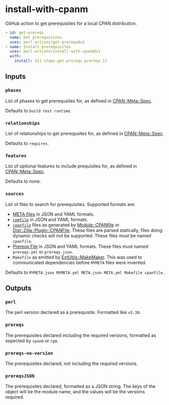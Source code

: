 # install-with-cpanm

GitHub action to get prerequisites for a local CPAN distribution.

```yaml
- id: get-prereqs
  name: Get prerequisites
  uses: perl-actions/get-prereqs@v1
- name: Install prerequisites
  uses: perl-actions/install-with-cpanm@v1
  with:
    install: ${{ steps.get-prereqs.prereqs }}
```

## Inputs

### `phases`

List of phases to get prerequsites for, as defined in
[CPAN::Meta::Spec](https://metacpan.org/pod/CPAN::Meta::Spec#Phases).

Defaults to `build test runtime`.

### `relationships`

List of relationships to get prerequsites for, as defined in
[CPAN::Meta::Spec](https://metacpan.org/pod/CPAN::Meta::Spec#Relationships).

Defaults to `requires`.

### `features`

List of optional features to include prequisites for, as defined in
[CPAN::Meta::Spec](https://metacpan.org/pod/CPAN::Meta::Spec#optional_features).

Defaults to none.

### `sources`

List of files to search for prerequisites. Supported formats are:

  * [META files](https://metacpan.org/pod/CPAN::Meta::Spec) in JSON and YAML
    formats.
  * [`cpmfile`](https://metacpan.org/pod/Module::cpmfile) in JSON and YAML
    formats.
  * [`cpanfile`](https://metacpan.org/dist/Module-CPANfile/view/lib/cpanfile.pod)
    files as generated by [Module::CPANfile](https://metacpan.org/pod/Module::CPANfile)
    or [Dist::Zilla::Plugin::CPANFile](https://metacpan.org/pod/Dist::Zilla::Plugin::CPANFile).
    These files are parsed statically, files doing dynamic checks will not be
    supported. These files must be named `cpanfile`.
  * [Prereqs File](https://metacpan.org/pod/Dist::Zilla::Plugin::PrereqsFile)
    in JSON and YAML formats. These files must named `prereqs.yml` or
    `prereqs.json`.
  * `Makefile` as emitted by
    [ExtUtils::MakeMaker](https://metacpan.org/pod/ExtUtils::MakeMaker). This
    was used to communicated dependencies before `MYMETA` files were invented.



Defaults to `MYMETA.json MYMETA.yml META.json META.yml Makefile cpanfile`.

## Outputs

### `perl`

The perl version declared as a prerequisite. Formatted like `v5.30`.

### `prereqs`

The prerequisites declared including the required versions, formatted as
expected by `cpanm` or `cpm`.

### `prereqs-no-version`

The prerequisites declared, not including the required versions.

### `prereqsJSON`

The prerequisites declared, formatted as a JSON string. The keys of the object
will be the module name, and the values will be the versions required.
